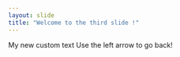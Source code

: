 ```yaml
---
layout: slide
title: "Welcome to the third slide !"
---
```

My new custom text
Use the left arrow to go back!
